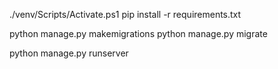 ./venv/Scripts/Activate.ps1
pip install -r requirements.txt

python manage.py makemigrations
python manage.py migrate

python manage.py runserver
